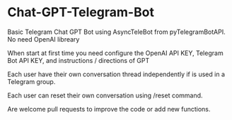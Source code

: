 # Chat-GPT-Telegram-Bot
Basic Telegram Chat GPT Bot using AsyncTeleBot from pyTelegramBotAPI. No need OpenAI libreary


When start at first time you need configure the OpenAI API KEY, Telegram Bot API KEY, and instructions / directions of GPT

Each user have their own conversation thread independently if is used in a Telegram group.

Each user can reset their own conversation using /reset command.

Are welcome pull requests to improve the code or add new functions.
